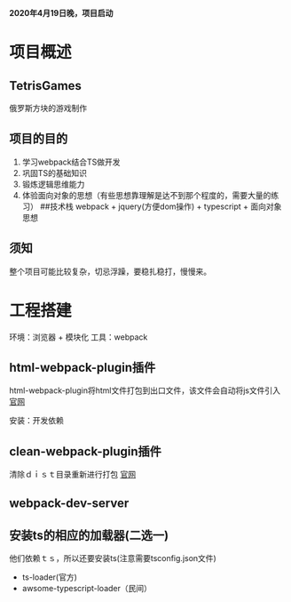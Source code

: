 **2020年4月19日晚，项目启动**
# 项目概述
## TetrisGames
俄罗斯方块的游戏制作
## 项目的目的
1. 学习webpack结合TS做开发
2. 巩固TS的基础知识
3. 锻炼逻辑思维能力
4. 体验面向对象的思想（有些思想靠理解是达不到那个程度的，需要大量的练习）
##技术栈
webpack + jquery(方便dom操作) + typescript + 面向对象思想
## 须知
整个项目可能比较复杂，切忌浮躁，要稳扎稳打，慢慢来。


# 工程搭建
环境：浏览器 + 模块化
工具：webpack
## html-webpack-plugin插件
html-webpack-plugin将html文件打包到出口文件，该文件会自动将js文件引入
[官网](https://www.npmjs.com/package/html-webpack-plugin)

安装：开发依赖

## clean-webpack-plugin插件
清除ｄｉｓｔ目录重新进行打包
[官网](npmjs.com/package/clean-webpack-plugin)
## webpack-dev-server
## 安装ts的相应的加载器(二选一)
他们依赖ｔｓ，所以还要安装ts(注意需要tsconfig.json文件)
- ts-loader(官方)
- awsome-typescript-loader（民间）